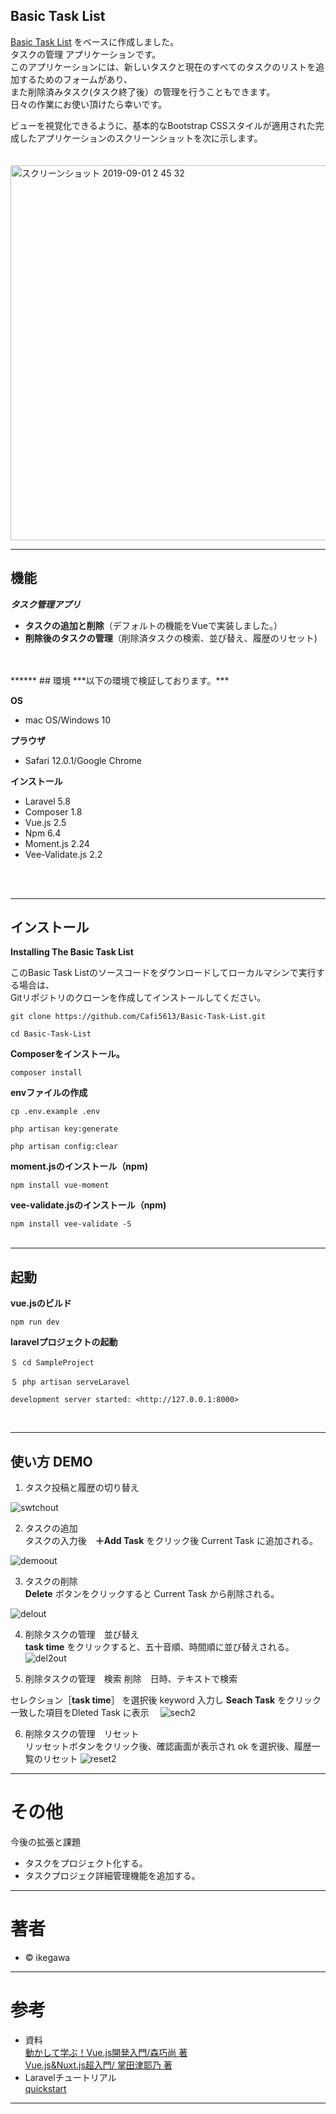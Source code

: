 ## Basic Task List
 
[Basic Task List](https://github.com/laravel/quickstart-basic)</blockquote> をベースに作成しました。  
タスクの管理 アプリケーションです。  
このアプリケーションには、新しいタスクと現在のすべてのタスクのリストを追加するためのフォームがあり、  
また削除済みタスク(タスク終了後）の管理を行うこともできます。  
日々の作業にお使い頂けたら幸いです。  

ビューを視覚化できるように、基本的なBootstrap CSSスタイルが適用された完成したアプリケーションのスクリーンショットを次に示します。
<br>
<br>
<br>
<img width="600" alt="スクリーンショット 2019-09-01 2 45 32" src="https://user-images.githubusercontent.com/52533351/64067385-ab0b0c00-cc62-11e9-8fbf-4baf1c710ef1.png">      

******

 
## 機能

***タスク管理アプリ***
 
- **タスクの追加と削除**（デフォルトの機能をVueで実装しました。）
- **削除後のタスクの管理**（削除済タスクの検索、並び替え、履歴のリセット)
<br>
<br>
******
## 環境 
***以下の環境で検証しております。***

**OS**
- mac OS/Windows 10

**プラウザ**
- Safari 12.0.1/Google Chrome

**インストール**
- Laravel 5.8
- Composer 1.8
- Vue.js 2.5
- Npm 6.4
- Moment.js 2.24
- Vee-Validate.js 2.2
<br>
<br>

******

## インストール   


**Installing The Basic Task List**  


このBasic Task Listのソースコードをダウンロードしてローカルマシンで実行する場合は、  
Gitリポジトリのクローンを作成してインストールしてください。 


```
git clone https://github.com/Cafi5613/Basic-Task-List.git  

cd Basic-Task-List  
```
**Composerをインストール。**

`composer install`

**envファイルの作成**

```
cp .env.example .env  

php artisan key:generate  

php artisan config:clear
```   
**moment.jsのインストール（npm)**

`npm install vue-moment`   

**vee-validate.jsのインストール（npm)**

`npm install vee-validate -S`
<br>
<br>

******


## 起動

**vue.jsのビルド**

`npm run dev`

**laravelプロジェクトの起動**

```
＄ cd SampleProject  

＄ php artisan serveLaravel  

development server started: <http://127.0.0.1:8000>   

```
<br>


*******

## 使い方 DEMO

1. タスク投稿と履歴の切り替え<br>

![swtchout](https://user-images.githubusercontent.com/52533351/64067341-10123200-cc62-11e9-8ff7-976023693c21.gif)



2. タスクの追加<br>
タスクの入力後　**＋Add Task** をクリック後 Current Task に追加される。

![demoout](https://user-images.githubusercontent.com/52533351/64066429-5eb8cf80-cc54-11e9-86cb-b52155b8183f.gif)

3. タスクの削除<br>
**Delete** ボタンをクリックすると Current Task から削除される。

![delout](https://user-images.githubusercontent.com/52533351/64066656-aa20ad00-cc57-11e9-8616-43cba38da483.gif)

4. 削除タスクの管理　並び替え<br>
**task time**  をクリックすると、五十音順、時間順に並び替えされる。
![del2out](https://user-images.githubusercontent.com/52533351/64066687-f10ea280-cc57-11e9-9a9a-1af5babec53f.gif)

5. 削除タスクの管理　検索
削除　日時、テキストで検索   

セレクション［**task time**］ を選択後 keyword 入力し
   **Seach Task** をクリック　一致した項目をDleted Task に表示　
![sech2](https://user-images.githubusercontent.com/52533351/64066820-8199b280-cc59-11e9-8e1a-a988bfb1fc9d.gif)

6. 削除タスクの管理　リセット<br>
リッセットボタンをクリック後、確認画面が表示され ok を選択後、履歴一覧のリセット
![reset2](https://user-images.githubusercontent.com/52533351/64067253-a3e2fe80-cc60-11e9-9515-2fb039f69586.gif)      

******

# その他

今後の拡張と課題

- タスクをプロジェクト化する。
- タスクプロジェク詳細管理機能を追加する。


******

# 著者

- &copy; ikegawa 

******

# 参考
- 資料<br>
[動かして学ぶ！Vue.js開発入門/森巧尚 著](https://www.shoeisha.co.jp/book/detail/9784798158921)</blockquote><br>
[Vue.js&Nuxt.js超入門/	掌田津耶乃 著](https://www.shuwasystem.co.jp/book/9784798056593.html)</blockquote><br>
- Laravelチュートリアル<br>
[quickstart](https://laravel.com/docs/5.2/quickstart)</blockquote>

******
